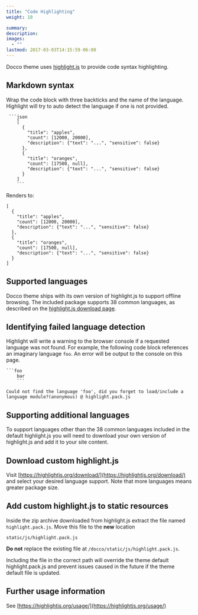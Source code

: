 ```yaml
---
title: "Code Highlighting"
weight: 10

summary:
description: 
images: 
  - ""
lastmod: 2017-03-03T14:15:59-06:00
---
```


Docco theme uses [highlight.js](https://highlightjs.org/) to provide code syntax highlighting.

## Markdown syntax
Wrap the code block with three backticks and the name of the language. Highlight will try to auto detect the language if one is not provided.

```
 ```json
    [
      {
        "title": "apples",
        "count": [12000, 20000],
        "description": {"text": "...", "sensitive": false}
      },
      {
        "title": "oranges",
        "count": [17500, null],
        "description": {"text": "...", "sensitive": false}
      }
    ]
    ```
```
Renders to:

```
[
  {
    "title": "apples",
    "count": [12000, 20000],
    "description": {"text": "...", "sensitive": false}
  },
  {
    "title": "oranges",
    "count": [17500, null],
    "description": {"text": "...", "sensitive": false}
  }
]
```

## Supported languages

Docco theme ships with its own version of highlight.js to support offline browsing. The included package supports 38 common languages, as described on the [highlight.js download page](https://highlightjs.org/download/).

## Identifying failed language detection

Highlight will write a warning to the browser console if a requested language was not found. For example, the following code block references an imaginary language `foo`. An error will be output to the console on this page.

```
```foo
    bar
    ```
```

```
Could not find the language 'foo', did you forget to load/include a language module?(anonymous) @ highlight.pack.js
```

## Supporting additional languages

To support languages other than the 38 common languages included in the default highlight.js you will need to download your own version of highlight.js and add it to your site content.

## Download custom highlight.js

Visit [https://highlightjs.org/download/](https://highlightjs.org/download/) and select your desired language support. Note that more languages means greater package size.

## Add custom highlight.js to static resources

Inside the zip archive downloaded from highlight.js extract the file named `highlight.pack.js`. Move this file to the **new** location

```
static/js/highlight.pack.js
```

**Do not** replace the existing file at `/docco/static/js/highlight.pack.js`.

Including the file in the correct path will override the theme default highlight.pack.js and prevent issues caused in the future if the theme default file is updated.

## Further usage information

See [https://highlightjs.org/usage/](https://highlightjs.org/usage/)
